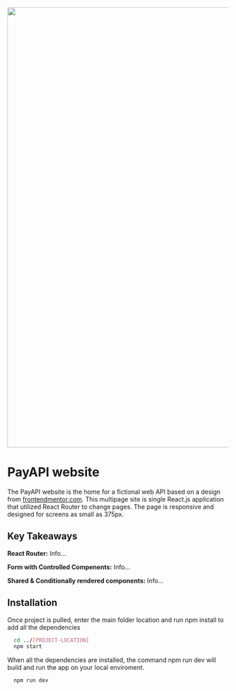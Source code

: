 <div align="center"> 
	<img src="https://user-images.githubusercontent.com/64343445/193120805-53d662f4-dcdd-40f3-b91c-99fb1a101806.jpg" width= "1000">
</div> 

# PayAPI website
  
  
The PayAPI website is the home for a fictional web API based on a design from [frontendmentor.com](https://www.frontendmentor.io/challenges/payapi-multipage-website-FDLR1Y11e). This multipage site is single React.js application that utilized React Router to change pages. The page is responsive and designed for screens as small as 375px. 

## Key Takeaways

**React Router:** Info... 

**Form with Controlled Compenents:** Info...

**Shared & Conditionally rendered components:** Info...
  

## Installation

Once project is pulled, enter the main folder location and run npm install to add all the dependencies 

```bash
  cd ../[PROJECT-LOCATION]
  npm start
```

When all the dependencies are installed, the command npm run dev will build and run the app on your local enviroment.

```bash
  npm run dev
```    
